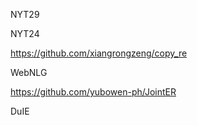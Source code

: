 NYT29



NYT24

https://github.com/xiangrongzeng/copy_re

WebNLG

https://github.com/yubowen-ph/JointER

DuIE

